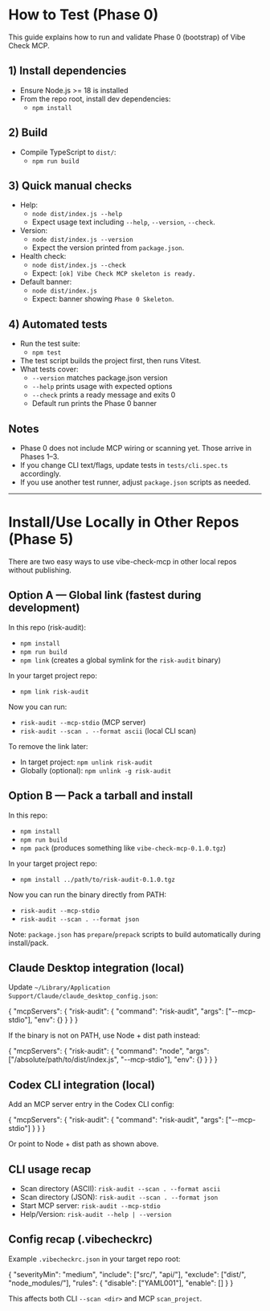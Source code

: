 # How to Test (Phase 0)

This guide explains how to run and validate Phase 0 (bootstrap) of Vibe Check MCP.

## 1) Install dependencies

- Ensure Node.js >= 18 is installed
- From the repo root, install dev dependencies:
  - `npm install`

## 2) Build

- Compile TypeScript to `dist/`:
  - `npm run build`

## 3) Quick manual checks

- Help:
  - `node dist/index.js --help`
  - Expect usage text including `--help`, `--version`, `--check`.
- Version:
  - `node dist/index.js --version`
  - Expect the version printed from `package.json`.
- Health check:
  - `node dist/index.js --check`
  - Expect: `[ok] Vibe Check MCP skeleton is ready.`
- Default banner:
  - `node dist/index.js`
  - Expect: banner showing `Phase 0 Skeleton`.

## 4) Automated tests

- Run the test suite:
  - `npm test`
- The test script builds the project first, then runs Vitest.
- What tests cover:
  - `--version` matches package.json version
  - `--help` prints usage with expected options
  - `--check` prints a ready message and exits 0
  - Default run prints the Phase 0 banner

## Notes

- Phase 0 does not include MCP wiring or scanning yet. Those arrive in Phases 1–3.
- If you change CLI text/flags, update tests in `tests/cli.spec.ts` accordingly.
- If you use another test runner, adjust `package.json` scripts as needed.

---

# Install/Use Locally in Other Repos (Phase 5)

There are two easy ways to use vibe-check-mcp in other local repos without publishing.

## Option A — Global link (fastest during development)

In this repo (risk-audit):
- `npm install`
- `npm run build`
- `npm link`  (creates a global symlink for the `risk-audit` binary)

In your target project repo:
- `npm link risk-audit`

Now you can run:
- `risk-audit --mcp-stdio` (MCP server)
- `risk-audit --scan . --format ascii` (local CLI scan)

To remove the link later:
- In target project: `npm unlink risk-audit`
- Globally (optional): `npm unlink -g risk-audit`

## Option B — Pack a tarball and install

In this repo:
- `npm install`
- `npm run build`
- `npm pack`  (produces something like `vibe-check-mcp-0.1.0.tgz`)

In your target project repo:
- `npm install ../path/to/risk-audit-0.1.0.tgz`

Now you can run the binary directly from PATH:
- `risk-audit --mcp-stdio`
- `risk-audit --scan . --format json`

Note: `package.json` has `prepare`/`prepack` scripts to build automatically during install/pack.

## Claude Desktop integration (local)

Update `~/Library/Application Support/Claude/claude_desktop_config.json`:

{
  "mcpServers": {
    "risk-audit": {
      "command": "risk-audit",
      "args": ["--mcp-stdio"],
      "env": {}
    }
  }
}

If the binary is not on PATH, use Node + dist path instead:

{
  "mcpServers": {
    "risk-audit": {
      "command": "node",
      "args": ["/absolute/path/to/dist/index.js", "--mcp-stdio"],
      "env": {}
    }
  }
}

## Codex CLI integration (local)

Add an MCP server entry in the Codex CLI config:

{
  "mcpServers": {
    "risk-audit": {
      "command": "risk-audit",
      "args": ["--mcp-stdio"]
    }
  }
}

Or point to Node + dist path as shown above.

## CLI usage recap
- Scan directory (ASCII): `risk-audit --scan . --format ascii`
- Scan directory (JSON):   `risk-audit --scan . --format json`
- Start MCP server:        `risk-audit --mcp-stdio`
- Help/Version:            `risk-audit --help | --version`

## Config recap (.vibecheckrc)
Example `.vibecheckrc.json` in your target repo root:

{
  "severityMin": "medium",
  "include": ["src/", "api/"],
  "exclude": ["dist/", "node_modules/"],
  "rules": { "disable": ["YAML001"], "enable": [] }
}

This affects both CLI `--scan <dir>` and MCP `scan_project`.
